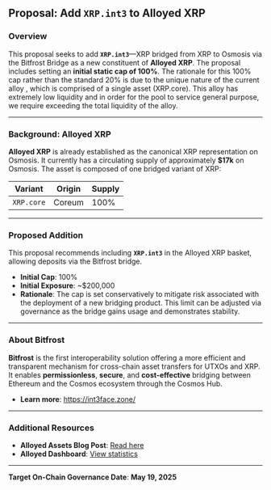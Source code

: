 ## Proposal: Add `XRP.int3` to Alloyed XRP

### Overview

This proposal seeks to add **`XRP.int3`**—XRP bridged from XRP to Osmosis via the Bitfrost Bridge as a new constituent of **Alloyed XRP**. The proposal includes setting an **initial static cap of 100%**. The rationale for this 100% cap rather than the standard 20% is due to the unique nature of the current alloy , which is comprised of a single asset (XRP.core). This alloy has extremely low liquidity and in order for the pool to service general purpose, we require exceeding the total liquidity of the alloy.

---

### Background: Alloyed XRP

**Alloyed XRP** is already established as the canonical XRP representation on Osmosis. It currently has a circulating supply of approximately **\$17k** on Osmosis. The asset is composed of one bridged variant of XRP:

| Variant           | Origin                      | Supply |
| ----------------- | --------------------------- | --- |
| `XRP.core`        | Coreum                      | 100% |

---

### Proposed Addition

This proposal recommends including **`XRP.int3`** in the Alloyed XRP basket, allowing deposits via the Bitfrost bridge.

* **Initial Cap**: 100%
* **Initial Exposure**: \~\$200,000
* **Rationale**: The cap is set conservatively to mitigate risk associated with the deployment of a new bridging product. This limit can be adjusted via governance as the bridge gains usage and demonstrates stability.

---

### About Bitfrost

**Bitfrost** is the first interoperability solution offering a more efficient and transparent mechanism for cross-chain asset transfers for UTXOs and XRP. It enables **permissionless**, **secure**, and **cost-effective** bridging between Ethereum and the Cosmos ecosystem through the Cosmos Hub.

* **Learn more**: https://int3face.zone/ 

---

### Additional Resources

* **Alloyed Assets Blog Post**: [Read here](#)
* **Alloyed Dashboard**: [View statistics](#)

---

**Target On-Chain Governance Date**: **May 19, 2025**

